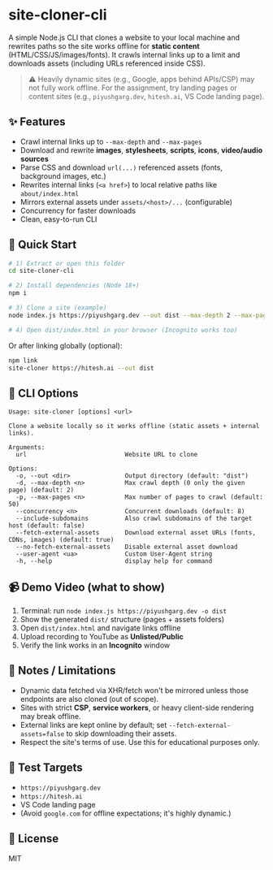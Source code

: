 
# site-cloner-cli

A simple Node.js CLI that clones a website to your local machine and rewrites paths so the site works offline for **static content** (HTML/CSS/JS/images/fonts). It crawls internal links up to a limit and downloads assets (including URLs referenced inside CSS).

> ⚠️ Heavily dynamic sites (e.g., Google, apps behind APIs/CSP) may not fully work offline. For the assignment, try landing pages or content sites (e.g., `piyushgarg.dev`, `hitesh.ai`, VS Code landing page).

## ✨ Features

- Crawl internal links up to `--max-depth` and `--max-pages`
- Download and rewrite **images**, **stylesheets**, **scripts**, **icons**, **video/audio sources**
- Parse CSS and download `url(...)` referenced assets (fonts, background images, etc.)
- Rewrites internal links (`<a href>`) to local relative paths like `about/index.html`
- Mirrors external assets under `assets/<host>/...` (configurable)
- Concurrency for faster downloads
- Clean, easy-to-run CLI

## 🚀 Quick Start

```bash
# 1) Extract or open this folder
cd site-cloner-cli

# 2) Install dependencies (Node 18+)
npm i

# 3) Clone a site (example)
node index.js https://piyushgarg.dev --out dist --max-depth 2 --max-pages 50

# 4) Open dist/index.html in your browser (Incognito works too)
```

Or after linking globally (optional):
```bash
npm link
site-cloner https://hitesh.ai --out dist
```

## 🧰 CLI Options

```
Usage: site-cloner [options] <url>

Clone a website locally so it works offline (static assets + internal links).

Arguments:
  url                           Website URL to clone

Options:
  -o, --out <dir>               Output directory (default: "dist")
  -d, --max-depth <n>           Max crawl depth (0 only the given page) (default: 2)
  -p, --max-pages <n>           Max number of pages to crawl (default: 50)
  --concurrency <n>             Concurrent downloads (default: 8)
  --include-subdomains          Also crawl subdomains of the target host (default: false)
  --fetch-external-assets       Download external asset URLs (fonts, CDNs, images) (default: true)
  --no-fetch-external-assets    Disable external asset download
  --user-agent <ua>             Custom User-Agent string
  -h, --help                    display help for command
```

## 📹 Demo Video (what to show)

1. Terminal: run `node index.js https://piyushgarg.dev -o dist`
2. Show the generated `dist/` structure (pages + assets folders)
3. Open `dist/index.html` and navigate links offline
4. Upload recording to YouTube as **Unlisted/Public**
5. Verify the link works in an **Incognito** window

## 📝 Notes / Limitations

- Dynamic data fetched via XHR/fetch won't be mirrored unless those endpoints are also cloned (out of scope).
- Sites with strict **CSP**, **service workers**, or heavy client-side rendering may break offline.
- External links are kept online by default; set `--fetch-external-assets=false` to skip downloading their assets.
- Respect the site's terms of use. Use this for educational purposes only.

## 🧪 Test Targets

- `https://piyushgarg.dev`
- `https://hitesh.ai`
- VS Code landing page
- (Avoid `google.com` for offline expectations; it's highly dynamic.)

## 🤝 License

MIT
